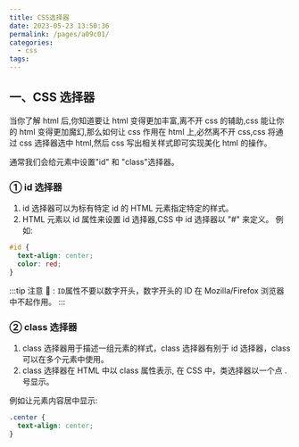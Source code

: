 ```yaml
---
title: CSS选择器
date: 2023-05-23 13:50:36
permalink: /pages/a09c01/
categories:
  - css
tags:
---
```


## 一、CSS 选择器

当你了解 html 后,你知道要让 html 变得更加丰富,离不开 css 的辅助,css 能让你的 html 变得更加魔幻,那么如何让 css 作用在 html 上,必然离不开 css,css 将通过 css 选择器选中 html,然后 css 写出相关样式即可实现美化 html 的操作。

通常我们会给元素中设置"id" 和 "class"选择器。

### ① id 选择器

1. id 选择器可以为标有特定 id 的 HTML 元素指定特定的样式。
2. HTML 元素以 id 属性来设置 id 选择器,CSS 中 id 选择器以 "#" 来定义。
   例如:

```css
#id {
  text-align: center;
  color: red;
}
```

:::tip 注意
:eyes: : `ID`属性不要以数字开头，数字开头的 ID 在 Mozilla/Firefox 浏览器中不起作用。
:::

### ② class 选择器

1. class 选择器用于描述一组元素的样式，class 选择器有别于 id 选择器，class 可以在多个元素中使用。
2. class 选择器在 HTML 中以 class 属性表示, 在 CSS 中，类选择器以一个点 . 号显示。

例如让元素内容居中显示:

```css
.center {
  text-align: center;
}
```
